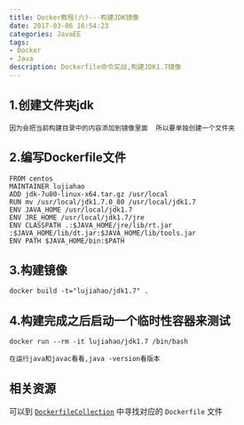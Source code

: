 ```yaml
---
title: Docker教程(六)---构建JDK镜像
date: 2017-03-06 16:54:23
categories: JavaEE
tags:
- Docker
- Java
description: Dockerfile命令实战,构建JDK1.7镜像
---
```


## 1.创建文件夹jdk

	因为会把当前构建目录中的内容添加到镜像里面  所以要单独创建一个文件夹

## 2.编写Dockerfile文件

	FROM centos
	MAINTAINER lujiahao
	ADD jdk-7u80-linux-x64.tar.gz /usr/local
	RUN mv /usr/local/jdk1.7.0_80 /usr/local/jdk1.7
	ENV JAVA_HOME /usr/local/jdk1.7
	ENV JRE_HOME /usr/local/jdk1.7/jre
	ENV CLASSPATH .:$JAVA_HOME/jre/lib/rt.jar  :$JAVA_HOME/lib/dt.jar:$JAVA_HOME/lib/tools.jar
	ENV PATH $JAVA_HOME/bin:$PATH

## 3.构建镜像

	docker build -t="lujiahao/jdk1.7" .

## 4.构建完成之后启动一个临时性容器来测试

	docker run --rm -it lujiahao/jdk1.7 /bin/bash

	在运行java和javac看看,java -version看版本

## 相关资源
可以到 [`DockerfileCollection`](https://github.com/chiahaolu/DockerfileCollection) 中寻找对应的 `Dockerfile` 文件